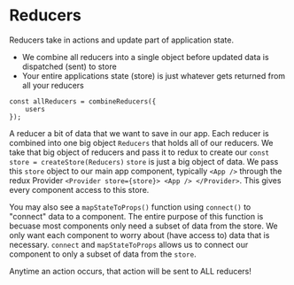 # Reducers

Reducers take in actions and update part of application state.
- We combine all reducers into a single object before updated data is dispatched (sent) to store
- Your entire applications state (store) is just whatever gets returned from all your reducers

```
const allReducers = combineReducers({
    users
});
```

A reducer a bit of data that we want to save in our app.
Each reducer is combined into one big object `Reducers` that holds all of our reducers.
We take that big object of reducers and pass it to redux to create our `const store = createStore(Reducers)`
`store` is just a big object of data.
We pass this `store` object to our main app component, typically `<App />` through the redux Provider `<Provider store={store}> <App /> </Provider>`. This gives every component access to this store.

You may also see a `mapStateToProps()` function using `connect()` to "connect" data
to a component. The entire purpose of this function is becuase most components only need a subset
of data from the store. We only want each component to worry about (have access to) data that is necessary. `connect` and `mapStateToProps` allows us to connect our component to only a subset of data from the `store`.

Anytime an action occurs, that action will be sent to ALL reducers!

